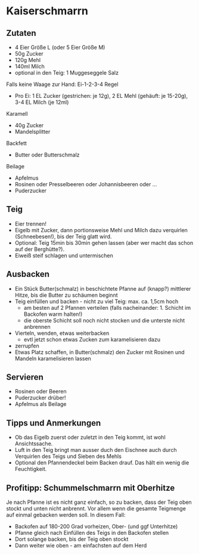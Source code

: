 # Kaiserschmarrn

## Zutaten
* 4 Eier Größe L (oder 5 Eier Größe M)
* 50g Zucker
* 120g Mehl
* 140ml Milch
* optional in den Teig: 1 Muggeseggele Salz

Falls keine Waage zur Hand: Ei-1-2-3-4 Regel
* Pro Ei: 1 EL Zucker (gestrichen: je 12g), 2 EL Mehl (gehäuft: je 15-20g), 3-4 EL Milch (je 12ml)

Karamell
* 40g Zucker
* Mandelsplitter

Backfett
* Butter oder Butterschmalz

Beilage
* Apfelmus
* Rosinen oder Presselbeeren oder Johannisbeeren oder ...
* Puderzucker

## Teig
* Eier trennen!
* Eigelb mit Zucker, dann portionsweise Mehl und Milch dazu verquirlen (Schneebesen!), bis der Teig glatt wird. 
* Optional: Teig 15min bis 30min gehen lassen (aber wer macht das schon auf der Berghütte?).
* Eiweiß steif schlagen und untermischen

## Ausbacken
* Ein Stück Butter(schmalz) in beschichtete Pfanne auf (knapp?) mittlerer Hitze, bis die Butter zu schäumen beginnt
* Teig einfüllen und backen - nicht zu viel Teig: max. ca. 1,5cm hoch
  * am besten auf 2 Pfannen verteilen (falls nacheinander: 1. Schicht im Backofen warm halten!)
  * die oberste Schicht soll noch nicht stocken und die unterste nicht anbrennen
* Vierteln, wenden, etwas weiterbacken 
  * evtl jetzt schon etwas Zucken zum karamelisieren dazu
* zerrupfen
* Etwas Platz schaffen, in Butter(schmalz) den Zucker mit Rosinen und Mandeln karamelisieren lassen

## Servieren
* Rosinen oder Beeren
* Puderzucker drüber!
* Apfelmus als Beilage

## Tipps und Anmerkungen 
* Ob das Eigelb zuerst oder zuletzt in den Teig kommt, ist wohl Ansichtssache.
* Luft in den Teig bringt man ausser duch den Eischnee auch durch Verquirlen des Teigs und Sieben des Mehls
* Optional den Pfannendeckel beim Backen drauf. Das hält ein wenig die Feuchtigkeit.

## Profitipp: Schummelschmarrn mit Oberhitze
Je nach Pfanne ist es nicht ganz einfach, so zu backen, dass der Teig oben stockt und unten nicht anbrennt.
Vor allem wenn die gesamte Teigmenge auf einmal gebacken werden soll.
In diesem Fall:
* Backofen auf 180-200 Grad vorheizen, Ober- (und ggf Unterhitze)
* Pfanne gleich nach Einfüllen des Teigs in den Backofen stellen
* Dort solange backen, bis der Teig oben stockt
* Dann weiter wie oben - am einfachsten auf dem Herd
